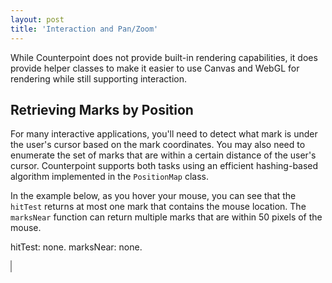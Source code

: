 ```yaml
---
layout: post
title: 'Interaction and Pan/Zoom'
---
```


While Counterpoint does not provide built-in rendering capabilities, it does
provide helper classes to make it easier to use Canvas and WebGL for rendering 
while still supporting interaction.

## Retrieving Marks by Position

For many interactive applications, you'll need to detect what mark is under the 
user's cursor based on the mark coordinates. You may also
need to enumerate the set of marks that are within a certain distance of the
user's cursor. Counterpoint supports both tasks using an efficient hashing-based 
algorithm implemented in the `PositionMap` class.

In the example below, as you hover your mouse, you can see that the `hitTest`
returns at most one mark that contains the mouse location. The `marksNear` function
can return multiple marks that are within 50 pixels of the mouse.

<div>
    <p>hitTest: <span id="hittest">none</span>. marksNear: <span id="marksnear">none</span>.</p>
    <canvas id="hit-test-canvas" style="width: 300px; height: 300px; border: 1px solid #999;"></canvas>
    <script>
        import('https://cdn.jsdelivr.net/npm/counterpoint-vis@latest/dist/counterpoint-vis.es.js').then(({ Mark, Ticker, MarkRenderGroup, PositionMap }) => {
            const canvas = document.getElementById("hit-test-canvas");
            canvas.width = canvas.offsetWidth * window.devicePixelRatio;
            canvas.height = canvas.offsetHeight * window.devicePixelRatio;
            
            let marks = new MarkRenderGroup(new Array(25).fill(0).map((_, i) => new Mark(i, {
                x: Math.random() * 300,
                y: Math.random() * 300,
                alpha: 1.0,
                lineWidth: 2.0
            }))).configure({
                animationDuration: 200,
                hitTest (mark, location) {
                    let x = mark.attr('x');
                    let y = mark.attr('y');
                    return Math.sqrt((x - location[0]) * (x - location[0]) + (y - location[1]) * (y - location[1])) <= 20;
                }
            }).onEvent('hittest', (m, hitTest) => {
                let newWidth = m.id == hitTest?.id ? 5.0 : 2.0;
                if (newWidth != m.data('lineWidth'))
                    m.animateTo('lineWidth', newWidth);
            }).onEvent('marksnear', (m, marksNear) => {
                let newAlpha = marksNear.length == 0 || marksNear.includes(m) ? 1.0 : 0.2;
                if (newAlpha != m.data('alpha'))
                    m.animateTo('alpha', newAlpha);
            });
            let positionMap = new PositionMap().add(marks);

            function draw() {
                const ctx = canvas.getContext('2d');

                // scaling for 2x devices
                ctx.resetTransform();
                ctx.scale(window.devicePixelRatio, window.devicePixelRatio);
                ctx.clearRect(0, 0, canvas.offsetWidth, canvas.offsetHeight);

                marks.forEach((mark) => {
                    let { x, y, lineWidth, alpha } = mark.get();
                    ctx.save();
                    ctx.strokeStyle = '#2563eb';
                    ctx.lineWidth = lineWidth;
                    ctx.fillStyle = 'white';
                    ctx.globalAlpha = alpha;
                    ctx.beginPath();
                    ctx.ellipse(x, y, 20, 20, 0, 0, 2 * Math.PI);
                    ctx.closePath();
                    ctx.fill();
                    ctx.stroke();
                    ctx.fillStyle = 'black';
                    ctx.font = "12pt 'Helvetica Neue'";
                    ctx.textAlign = 'center';
                    ctx.fillText(mark.id, x, y + 6);
                    ctx.restore();
                });
            }

            let ticker = new Ticker(marks).onChange(() => draw());

            canvas.addEventListener('mousemove', (e) => {
                let location = [
                    e.pageX - canvas.getBoundingClientRect().left,
                    e.pageY - canvas.getBoundingClientRect().top,
                ];
                let hitTest = positionMap.hitTest(location);
                document.getElementById("hittest").innerText = !!hitTest ? `${hitTest.id}` : 'none';
                marks.animateTo('lineWidth', (m) => m.id == hitTest?.id ? 5.0 : 2.0, { overrideIfIdentical: false });
                // marks.dispatch('hittest', hitTest);
                let marksNear = positionMap.marksNear(location, 50);
                document.getElementById("marksnear").innerText = marksNear.length > 0 ? marksNear.map((m) => `${m.id}`).join(', ') : 'none';
                // marks.dispatch('marksnear', marksNear);
                marks.animateTo('alpha', (m) => marksNear.length == 0 || marksNear.includes(m) ? 1.0 : 0.2, { overrideIfIdentical: false });
            });
            canvas.addEventListener('mouseleave', (e) => {
                marks.animateTo('lineWidth', 2.0);
                marks.animateTo('alpha', 1.0);
            })

            draw();
        });
    </script>
</div>

To use hit-testing, first define a hit-test function for each mark. This determines
whether a location is contained within the mark. For example, if we have circular marks,
we could use a Euclidean distance function:
```javascript
renderGroup.configure({
    ...,
    hitTest: (mark, location) => {
        let x = mark.attr('x');
        let y = mark.attr('y');
        let r = mark.attr('radius');
        return Math.sqrt(Math.pow(x - location[0], 2.0) + Math.pow(y - location[1], 2.0)) <= r;
    }
});
```

Then, we create a position map and add the render group to it:
```javascript
let positionMap = new PositionMap().add(renderGroup);
```

When we want to query the position map, we can call the `hitTest` function, with
an array of coordinates, e.g.:
```javascript
function handleMouseMove(event) {
    let location = [
        event.pageX - canvas.getBoundingClientRect().left,
        event.pageY - canvas.getBoundingClientRect().top,
    ];
    let hit = positionMap.hitTest(location);
    if (hit) {
        // do something...
    }
}
```

To simply get the marks within a given radius of a location, the logic is very
similar, and a hit-test function is not required:
```javascript
let marksInRadius = positionMap.marksNear(location, radius);
```

**IMPORTANT:** When using a Position Map, the internal memory of where points are
located is *not* automatically updated. Call the `invalidate` method to notify
the position map that it needs to be recomputed:
```javascript
// some code to modify point locations...
positionMap.invalidate();
```

### `PositionMap` Options

| Option | Description |
|:-------|:-----------:|
| `coordinateAttributes: string[]` | The names of the attributes to use for coordinates from each mark |
| `marksPerBin: number` | The approximate average number of marks to place in each bin. This is used to determine the bin size. If the number of marks will be very large, it is recommended to set this to a higher number to prevent a very sparse hash map.|
| `transformCoordinates: boolean` | Whether or not to run the transform function on each coordinate. If set to `false`, this can allow the position map to run in untransformed coordinates and thus be invariant to pan and zoom interactions, if the transform function performs pan/zoom scaling. |
| `maximumHitTestDistance: number` | The default maximum distance to search when hit-testing. Set this to the largest distance from mark coordinates that would be expected to result in a match. |

## Pan and Zoom

Counterpoint offers pan and zoom transforms in a `Scales` class, which uses 
Counterpoint attributes under the hood so it can respond reactively to other 
attributes. These scales are interoperable with [D3's zoom framework](https://d3js.org/d3-zoom).

Try zooming and panning the scatterplot below to see how it works. You can also
click the buttons to zoom to or follow specific points as you animate the plot.
([See the code on GitHub.](https://github.com/cmudig/counterpoint/tree/main/examples/zoomable_scatter))

<div>
      <canvas style="width: 500px; height: 500px;" id="pan-zoom-canvas"></canvas>
        <div>
            <button id="animatePoints">Animate</button>
            <button id="centerPoint">Center Random Point</button>
            <button id="zoomToPoints">Zoom to 2 Points</button>
            <button id="followPoints">Follow 2 Points</button>
            <button id="resetZoom">Reset Zoom</button>
        </div>
    <p>Selected indexes: <span id="sel-idxs">none</span></p>
    <script>
        import('https://cdn.jsdelivr.net/npm/d3@7/+esm').then((d3) => {
            import('https://cdn.jsdelivr.net/npm/counterpoint-vis@latest/dist/counterpoint-vis.es.js').then(({ Mark, Ticker, MarkRenderGroup, Scales, curveEaseInOut, markBox, centerOn }) => {
                const canvas = document.getElementById("pan-zoom-canvas");
                canvas.width = canvas.offsetWidth * window.devicePixelRatio;
                canvas.height = canvas.offsetHeight * window.devicePixelRatio;
                
                let scales = new Scales({ animationDuration: 500 })
                    .xRange([0, 500])
                    .yRange([0, 500])
                    .onUpdate(() => {
                    // When the scales update, we also need to let the d3 zoom object know that
                    // the zoom transform has changed. Otherwise performing a zoom gesture after
                    // a programmatic update will result in an abrupt transform change
                    let sel = d3.select(canvas);
                    let currentT = d3.zoomTransform(canvas);
                    let t = scales.transform();
                    if (t.k != currentT.k || t.x != currentT.x || t.y != currentT.y) {
                        sel.call(zoom.transform, new d3.ZoomTransform(t.k, t.x, t.y));
                    }

                    // for demo purposes, animate the color to show that the follow behavior changed
                    if (!scales.controller && zoomedIdxs.length > 0) {
                        markSet.wait('color').then(() => {
                        zoomedIdxs = [];
                        markSet.animate('color', { delay: 2000 });
                        });
                    }
                    });

                let markSet = new MarkRenderGroup(
                    new Array(100).fill(0).map(
                    (_, i) =>
                        new Mark(i, {
                        x: {
                            value: Math.random(),
                            transform: scales.xScale,
                        },
                        y: {
                            value: Math.random(),
                            transform: scales.yScale,
                        },
                        color: {
                            valueFn: (m) => (zoomedIdxs.includes(m.id) ? '#7dd3fc' : '#9f1239'),
                            lazy: true,
                        },
                        })
                    )
                ).configure({
                    animationDuration: 500,
                    animationCurve: curveEaseInOut,
                });

                let ticker = new Ticker([markSet, scales]).onChange(draw);

                // We use a d3 zoom object to simplify the gesture handling, but supply the
                // output transform to our Scales instance
                let zoom = d3
                    .zoom()
                    .scaleExtent([0.1, 10])
                    .on('zoom', (e) => {
                    // important to make sure the source event exists, filtering out our
                    // programmatic changes
                    if (e.sourceEvent != null) scales.transform(e.transform);
                    });

                let zoomedIdxs = [];

                function draw() {
                    if (!!canvas) {
                    let ctx = canvas.getContext('2d');

                    if (!!ctx) {
                        ctx.resetTransform();
                        ctx.scale(window.devicePixelRatio, window.devicePixelRatio);
                        ctx.clearRect(0, 0, canvas.clientWidth, canvas.clientHeight);
                        ctx.strokeStyle = 'white';
                        ctx.lineWidth = 1.0;
                        markSet.forEach((mark) => {
                        let x = mark.attr('x');
                        let y = mark.attr('y');
                        let color = mark.attr('color');
                        ctx.fillStyle = color;
                        ctx?.beginPath();
                        ctx?.ellipse(x, y, 5, 5, 0, 0, 2 * Math.PI, false);
                        ctx?.fill();
                        ctx?.stroke();
                        ctx?.closePath();
                        });
                    }
                    }

                    document.getElementById("sel-idxs").innerText = zoomedIdxs.length > 0 ? zoomedIdxs.join(', ') : "none";
                }

                document.getElementById("animatePoints").addEventListener("click", () => {
                    markSet
                    .animateTo('x', () => Math.random(), { duration: 5000 })
                    .animateTo('y', () => Math.random(), { duration: 5000 });
                });

                document.getElementById("resetZoom").addEventListener("click", () => {
                    scales.reset(true);
                    zoomedIdxs = [];
                    markSet.animate('color');
                });

                document.getElementById("zoomToPoints").addEventListener("click", () => {
                    // select two random points
                    zoomedIdxs = [
                    Math.round(Math.random() * markSet.count()),
                    Math.round(Math.random() * markSet.count()),
                    ];
                    markSet.animate('color');
                    scales.zoomTo(markBox(zoomedIdxs.map((i) => markSet.get(i))));
                });

                document.getElementById("followPoints").addEventListener("click", () => {
                    // select two random points
                    zoomedIdxs = [
                    Math.round(Math.random() * markSet.count()),
                    Math.round(Math.random() * markSet.count()),
                    ];
                    markSet.animate('color');
                    scales.follow(markBox(zoomedIdxs.map((i) => markSet.get(i))));
                });

                document.getElementById("centerPoint").addEventListener("click", () => {
                    zoomedIdxs = [Math.round(Math.random() * markSet.count())];
                    markSet.animate('color');
                    scales.follow(centerOn(markSet.get(zoomedIdxs[0])));
                });

                // set up the d3 zoom object
                d3.select(canvas).call(zoom);

                draw();
            });
        });
    </script>
</div>

To initialize the `Scales`, you provide the X and Y domains and ranges. Domains
represent the extent of values in your mark coordiantes, while ranges represent
the extent of values they should be mapped to on the screen. For example, to
display values ranging from -1 to 1 in a plot that is 600 x 600 pixels, we can use:
```javascript
let scales = (new Scales()
    .xDomain([-1, 1])
    .yDomain([-1, 1])
    .xRange([0, 600])
    .yRange([0, 600])
);
```

Then, you can pass the `scales.xScale` and `scales.yScale` properties as-is to
the `transform` options of your marks' coordinate attributes:
```javascript
let mark = new Mark(id, {
    x: {
        value: ...,
        transform: scales.xScale
    },
    y: {
        value: ...,
        transform: scales.yScale
    }
});
```

Importantly, you must add the `scales` to your Ticker so that the view will be
redrawn when the scales change.

Now, you can simply implement zooming and panning using gestures (or use D3-zoom),
and update the `scales` object as needed. Below we provide example code for
implementing basic zoom and pan with native JavaScript event handlers and with
D3-zoom:

**Native JavaScript** (supports scroll wheel and click+drag only)

```javascript
let lastMousePos: [number, number] | null = null;

function onMousedown(e: MouseEvent) {
    lastMousePos = [
        e.clientX - canvas.getBoundingClientRect().left,
        e.clientY - canvas.getBoundingClientRect().top,
    ];
}

function onMousemove(e: MouseEvent) {
    if (lastMousePos != null) {
        let newMousePos: [number, number] = [
            e.clientX - canvas.getBoundingClientRect().left,
            e.clientY - canvas.getBoundingClientRect().top,
        ];
        scales.translateBy(
            newMousePos[0] - lastMousePos[0],
            newMousePos[1] - lastMousePos[1]
        );
        lastMousePos = newMousePos;
        e.preventDefault();
    }
}

function onMouseup(e: MouseEvent) {
    lastMousePos = null;
}

function onMouseWheel(e: WheelEvent) {
    let ds = -0.01 * e.deltaY;

    let rect = canvas.getBoundingClientRect();
    let mouseX = e.clientX - rect.left;
    let mouseY = e.clientY - rect.top;

    scales.scaleBy(ds, [mouseX, mouseY]);

    e.preventDefault();
}
```

**D3 Zoom**

```javascript
let zoom = d3
    .zoom()
    .scaleExtent([0.1, 10])
    .on('zoom', (e) => {
        // important to make sure the source event exists, filtering out our
        // programmatic changes
        if (e.sourceEvent != null) {
            // tell the scales the zoom transform has changed
            scales.transform(e.transform);
        }
    });
d3.select(canvas).call(zoom);

scales.onUpdate(() => {
    // When the scales update, we also need to let the d3 zoom object know that
    // the zoom transform has changed
    let sel = d3.select(canvas);
    let currentT = d3.zoomTransform(canvas);
    let t = scales.transform();
    if (t.k != currentT.k || t.x != currentT.x || t.y != currentT.y) {
        sel.call(zoom.transform, new d3.ZoomTransform(t.k, t.x, t.y));
    }
});
```

### Reactive Zoom Behavior

As shown in the demo above, the `Scales` class can update dynamically in response
to marks that you provide. There are two main types of updates you can perform:

1. **Zoom Once** (`Scales.zoomTo`): Update the transform to focus on a given set
    of marks in their current locations. If these marks move later, the scales
    will not change.
2. **Follow** (`Scales.follow`/`Scales.unfollow`): Update the transform to remain
    focused on a given set of marks, even if they change locations.

With either of these updates, you can specify how to compute the desired zoom 
transform by passing an instance of `MarkFollower` to the `zoomTo` or `follow`
methods. There are two easy ways to define a `MarkFollower`:

1. **Center on a Point** (`centerOn`): This global helper function takes a single
    mark as input, and it computes a box in which the given mark is centered. It
    also provides options to set the padding, etc.
    For example:
    ```javascript
    scales.follow(centerOn(myMark, { padding: 50 }));
    ```

2. **Contain a set of Marks** (`markBox`): This function takes an array of marks
    as input, and computes a box that contains all of the marks. For example:
    ```javascript
    scales.zoomTo(markBox(myFavoriteMarks, { padding: 50 }));
    ```

> **TIP: Custom Coordinate Names**
>
> If your marks use names other than 'x' and 'y' to represent their coordinates,
> you can specify which attributes should be used to compute the mark box using
> the `xAttr` and `yAttr` options.
> 
{: .block-tip }

